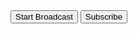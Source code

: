 <!DOCTYPE html>
<html>
<body>
    <button onclick="startBroadcast()">Start Broadcast</button>
    <button onclick="subscribe()">Subscribe</button>
    <audio id="audio" autoplay></audio>
<script>
const ws = new WebSocket('ws://localhost:8080');
let pc = new RTCPeerConnection();

async function startBroadcast() {
    const stream = await navigator.mediaDevices.getUserMedia({ audio: true });
    stream.getTracks().forEach(track => pc.addTrack(track, stream));
    
    pc.onicecandidate = e => e.candidate && ws.send(JSON.stringify(e.candidate));
    const offer = await pc.createOffer();
    await pc.setLocalDescription(offer);
    ws.send(JSON.stringify({ type: "offer", sdp: offer.sdp }));
}

async function subscribe() {
    pc.ontrack = e => document.getElementById('audio').srcObject = e.streams[0];
    
    pc.onicecandidate = e => e.candidate && ws.send(JSON.stringify(e.candidate));
    ws.onmessage = async ({ data }) => {
        const msg = JSON.parse(data);
        if (msg.type === "offer") await handleOffer(msg.sdp);
        if (msg.type === "answer") await pc.setRemoteDescription(msg);
        if (msg.candidate) await pc.addIceCandidate(msg);
    };
}

async function handleOffer(sdp) {
    await pc.setRemoteDescription({ type: "offer", sdp });
    const answer = await pc.createAnswer();
    await pc.setLocalDescription(answer);
    ws.send(JSON.stringify({ type: "answer", sdp: answer.sdp }));
}
</script>
</body>
</html>